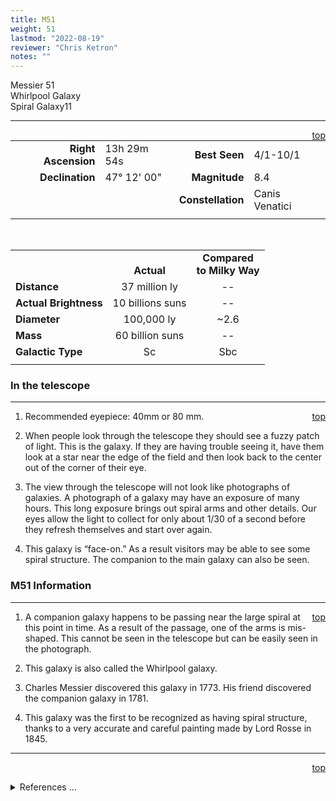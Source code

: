 ```yaml
---
title: M51
weight: 51
lastmod: "2022-08-19"
reviewer: "Chris Ketron"
notes: ""
---
```


<script src="/js/whatsup.js"></script>
<script type="text/javascript">
	var objectName ="M51"
	var objectDesc ="Whirlpool<br/>Spiral Galaxy<br/>in the Constellation<br/>Canis Venatici"
	var objectImage="m51.jpg"
</script>

<span style='float:right;'><div id=whatsup></div></span>

Messier 51  
Whirlpool Galaxy  
Spiral Galaxy11

---
<span style='float:right;'>[top](#)</span>

|   |   |   |   |
|--:|:--|--:|:--|
|**Right Ascension**|13h 29m 54s|**Best Seen**|4/1-10/1|
|**Declination**|47&deg; 12' 00"	|**Magnitude**|8.4|
|   |   |**Constellation**|Canis Venatici|
|   |   |   |   |

<br/>

|  |  |  |
|---|:--:|:--:|
|  |<br/>**Actual**|**Compared<br/>to Milky Way**|
|**Distance**|37 million ly|--|
|**Actual Brightness**|10 billions suns|--|
|**Diameter**|100,000 ly|~2.6|
|**Mass**|60 billion suns|--|
|**Galactic Type**|Sc|Sbc|
|  |  |  |

### In the telescope

---
<span style='float:right;'>[top](#)</span>

1.	Recommended eyepiece: 40mm or 80 mm.

2.	When people look through the telescope they should see a fuzzy patch of light.  This is the galaxy.  If they are having trouble seeing it, have them look at a star near the edge of the field and then look back to the center out of the corner of their eye.
   
3.	The view through the telescope will not look like photographs of galaxies.  A photograph of a galaxy may have an exposure of many hours.  This long exposure brings out spiral arms and other details.  Our eyes allow the light to collect for only about 1/30 of a second before they refresh themselves and start over again.
   
4.	This galaxy is “face-on.”  As a result visitors may be able to see some spiral structure.  The companion to the main galaxy can also be seen.

### M51 Information

---
<span style='float:right;'>[top](#)</span>

1.	A companion galaxy happens to be passing near the large spiral at this point in time.  As a result of the passage, one of the arms is mis-shaped.  This cannot be seen in the telescope but can be easily seen in the photograph.

2.	This galaxy is also called the Whirlpool galaxy.
 
3.	Charles Messier discovered this galaxy in 1773.  His friend discovered the companion galaxy in 1781.

4.	This galaxy was the first to be recognized as having spiral structure, thanks to a very accurate and careful painting made by Lord Rosse in 1845.  

---
<span style='float:right;'>[top](#)</span>
<br/>
<details>
<summary>References ...</summary>

|   |   |   | 
|---|---|---|
|**Item**|**Updated**|**Notes**|
|Coordinates|2002-12-19|<http://messier.seds.org/m/m051.html>|
|Magnitude|2002-12-19|OK with seds site|
|Distance|2002-12-19|OK with seds site|
|Actual Brightness|2002-12-19|!! Can find no support for this|
|Diameter|2002-12-19|previously said 260,000 ly,<br/>but could only find info at<br/><http://antwrp.gsfc.nasa.gov/apod/ap010410.html>|
|Mass|2002-12-19|!! Can find no support for this, but looks OK |
|Galactic Type|2002-12-19|OK with seds site|
|Other Information|2002-12-19|lots from seds site <http://messier.seds.org/m/m051.html>|
</details>
